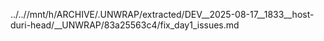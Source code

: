 ../..//mnt/h/ARCHIVE/.UNWRAP/extracted/DEV__2025-08-17__1833__host-duri-head/__UNWRAP/83a25563c4/fix_day1_issues.md